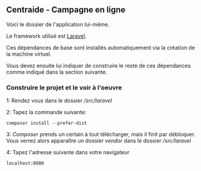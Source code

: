 ## Centraide - Campagne en ligne

Voici le dossier de l'application lui-même.

Le framework utilisé est [Laravel](http://laravel.com/).

Ces dépendances de base sont installés automatiquement via la création de la machine virtuel.

Vous devez ensuite lui indiquer de construire le reste de ces dépendances comme indiqué dans la section suivante.

### Construire le projet et le voir à l'oeuvre

1: Rendez vous dans le dossier */src/laravel*

2: Tapez la commande suivante:

    composer install --prefer-dist

3: *Composer* prends un certain à tout télécharger, mais il finit par débloquer. Vous verrez alors apparaître un dossier *vendor* dans le dossier */src/laravel*

4: Tapez l'adresse suivante dans votre navigateur

    localhost:8080